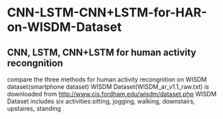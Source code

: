 # CNN-LSTM-CNN+LSTM-for-HAR-on-WISDM-Dataset
## CNN, LSTM, CNN+LSTM for human activity recongnition 
compare the three methods for human activity recongnition on WISDM dataset(smartphone dataset)
WISDM Dataset(WISDM_ar_v1.1_raw.txt) is downloaded from http://www.cis.fordham.edu/wisdm/dataset.php
WISDM Dataset includes six activities:sitting, jogging, walking, downstairs, upstaires, standing
